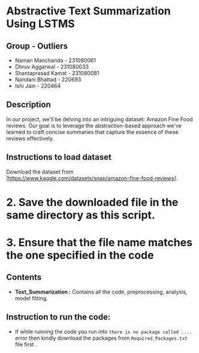 # Abstractive Text Summarization Using LSTMS

## Group - Outliers
* Naman Manchanda - 231080061
* Dhruv Aggarwal - 231080033
* Shantaprasad Kamat - 231080081
* Nandani Bhattad - 220693
* Ishi Jain - 220464
  
## Description

In our project, we'll be delving into an intriguing dataset: Amazon Fine Food reviews. Our goal is to leverage the abstraction-based approach we've learned to craft concise summaries that capture the essence of these reviews effectively.

## Instructions to load dataset
Download the dataset from [https://www.kaggle.com/datasets/snap/amazon-fine-food-reviews].
# 2. Save the downloaded file in the same directory as this script.
# 3. Ensure that the file name matches the one specified in the code

## Contents

-   **Text_Summarization :** Contains all the code, preprocessing, analysis, model fitting.

## Instruction to run the code:

-   If while running the code you run into `there is no package called ....` error then kindly download the packages from `Required_Packages.txt` file first .
